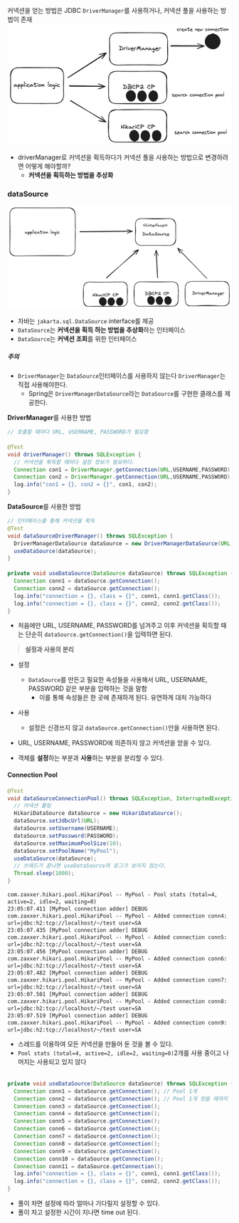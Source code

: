 커넥션을 얻는 방법은 JDBC `DriverManager`를 사용하거나, 커넥션 풀을 사용하는 방법이 존재
![failed](/Excalidraw/png/driverManager.png)

- driverManager로 커넥션을 획득하다가 커넥션 풀을 사용하는 방법으로 변경하려면 어떻게 해야할까?
	- **커넥션을 획득하는 방법을 추상화**

### dataSource
![](/Excalidraw/png/dataSource.png)
- 자바는 `jakarta.sql.DataSource` interface를 제공
- `DataSource`는 **커넥션을 획득 하는 방법을 추상화**하는 인터페이스
- `DataSource`는 **커넥션 조회**를 위한 인터페이스
##### 주의
- `DriverManager`는 `DataSource`인터페이스를 사용하지 않는다 `DriverManager`는 직접 사용해야한다.
	- Spring은 `DriverManagerDataSource`라는 `DataSource`를 구현한 클래스를 제공한다.

**DriverManager**를 사용한 방법
```java
// 호출할 때마다 URL, USERNAME, PASSWORD가 필요함  

@Test  
void driverManager() throws SQLException {  
  // 커넥션을 획득할 때마다 설정 정보가 필요하다.
  Connection con1 = DriverManager.getConnection(URL,USERNAME,PASSWORD);  
  Connection con2 = DriverManager.getConnection(URL,USERNAME,PASSWORD);  
  log.info("con1 = {}, con2 = {}", con1, con2);  
}
```

**DataSource**를 사용한 방법
```java
// 인터페이스를 통해 커넥션을 획득  
@Test  
void dataSourceDriverManager() throws SQLException {  
  DriverManagerDataSource dataSource = new DriverManagerDataSource(URL,USERNAME,PASSWORD);  
  useDataSource(dataSource);  
}  
  
private void useDataSource(DataSource dataSource) throws SQLException {  
  Connection conn1 = dataSource.getConnection();  
  Connection conn2 = dataSource.getConnection();  
  log.info("connection = {}, class = {}", conn1, conn1.getClass());  
  log.info("connection = {}, class = {}", conn2, conn2.getClass());  
}
```
- 처음에만 URL, USERNAME, PASSWORD를 넘겨주고 이후 커넥션을 획득할 때는 단순히 `dataSource.getConnection()`을 입력하면 된다.

> **설정과 사용의 분리**
- 설정
	- `DataSource`를 만든고 필요한 속성들을 사용해서 URL, USERNAME, PASSWORD 같은 부분을 입력하는 것을 말함
		- 이를 통해 속성들은 한 곳에 존재하게 된다. 유연하게 대처 가능하다
- 사용
	- 설정은 신경쓰지 않고 `dataSource.getConnection()`만을 사용하면 된다.

- URL, USERNAME, PASSWORD에 의존하지 않고 커넥션을 얻을 수 있다. 
- 객체를 **설정**하는 부분과 **사용**하는 부분을 분리할 수 있다.


#### Connection Pool

```java
@Test  
void dataSourceConnectionPool() throws SQLException, InterruptedException {  
  // 커넥션 풀링  
  HikariDataSource dataSource = new HikariDataSource();  
  dataSource.setJdbcUrl(URL);  
  dataSource.setUsername(USERNAME);  
  dataSource.setPassword(PASSWORD);  
  dataSource.setMaximumPoolSize(10);  
  dataSource.setPoolName("MyPool");  
  useDataSource(dataSource);  
  // 쓰레드가 끝나면 useDataSource의 로그가 보이지 않는다.
  Thread.sleep(1000);  
}
```

```text
com.zaxxer.hikari.pool.HikariPool -- MyPool - Pool stats (total=4, active=2, idle=2, waiting=0)
23:05:07.411 [MyPool connection adder] DEBUG com.zaxxer.hikari.pool.HikariPool -- MyPool - Added connection conn4: url=jdbc:h2:tcp://localhost/~/test user=SA
23:05:07.435 [MyPool connection adder] DEBUG com.zaxxer.hikari.pool.HikariPool -- MyPool - Added connection conn5: url=jdbc:h2:tcp://localhost/~/test user=SA
23:05:07.456 [MyPool connection adder] DEBUG com.zaxxer.hikari.pool.HikariPool -- MyPool - Added connection conn6: url=jdbc:h2:tcp://localhost/~/test user=SA
23:05:07.482 [MyPool connection adder] DEBUG com.zaxxer.hikari.pool.HikariPool -- MyPool - Added connection conn7: url=jdbc:h2:tcp://localhost/~/test user=SA
23:05:07.501 [MyPool connection adder] DEBUG com.zaxxer.hikari.pool.HikariPool -- MyPool - Added connection conn8: url=jdbc:h2:tcp://localhost/~/test user=SA
23:05:07.519 [MyPool connection adder] DEBUG com.zaxxer.hikari.pool.HikariPool -- MyPool - Added connection conn9: url=jdbc:h2:tcp://localhost/~/test user=SA
```

- 스레드를 이용하여 모든 커넥션을 만들어 둔 것을 볼 수 있다.
- `Pool stats (total=4, active=2, idle=2, waiting=0)`2개를 사용 중이고 나머지는 사용되고 있지 않다


```java

private void useDataSource(DataSource dataSource) throws SQLException {  
  Connection conn1 = dataSource.getConnection(); // Pool 1개  
  Connection conn2 = dataSource.getConnection(); // Pool 1개 얻을 때까지 기다린다.  
  Connection conn3 = dataSource.getConnection(); 
  Connection conn4 = dataSource.getConnection(); 
  Connection conn5 = dataSource.getConnection(); 
  Connection conn6 = dataSource.getConnection(); 
  Connection conn7 = dataSource.getConnection(); 
  Connection conn8 = dataSource.getConnection(); 
  Connection conn9 = dataSource.getConnection(); 
  Connection conn10 = dataSource.getConnection();
  Connection conn11 = dataSource.getConnection(); 
  log.info("connection = {}, class = {}", conn1, conn1.getClass());  
  log.info("connection = {}, class = {}", conn2, conn2.getClass());  
}
```

- 풀이 차면 설정에 따라 얼마나 기다릴지 설정할 수 있다.
- 풀이 차고 설정한 시간이 지나면 time out 된다.